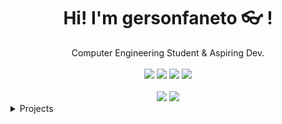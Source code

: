 <div align="center">
	<h1>Hi! I'm gersonfaneto 👓 !</h1>
	<div>Computer Engineering Student & Aspiring Dev.</div>
	<br />
	<a target = "_blank" href="https://www.gnu.org/gnu/linux-and-gnu.en.html"><img src="https://img.shields.io/badge/OS-GNU/Linux-cdd6f4?style=flat&logo=gnu" /></a>
	<a target = "_blank" href="https://ubuntu.com/"><img src="https://img.shields.io/badge/DISTRO-Ubuntu-74c7ec?style=flat&logo=ubuntu" /></a>
	<a target = "_blank" href="https://neovim.io"><img src="https://img.shields.io/badge/EDITOR-Neovim-a6e3a1?style=flat&logo=neovim" /></a>
	<a target = "_blank" href="https://github.com/gersonfaneto"><img src="https://img.shields.io/github/stars/gersonfaneto?color=cdd6f4&label=GITHUB&style=flat&logo=github" /></a>
</a>
	<br />
	<br />
	<img src="https://github-readme-stats.vercel.app/api?username=gersonfaneto&theme=dark&hide_title=true&hide_rank=true&show_icons=true&include_all_commits=true&line_height=24&hide_border=false" />
	<img src="https://github-readme-stats.vercel.app/api/top-langs/?username=gersonfaneto&theme=dark&hide_title=true&langs_count=8&layout=compact&hide_border=false" />
</div>

<details>
	<summary>Projects</summary>
	<ul>
		<li>:construction: Under Construction :construction:</li>
	</ul>
</details>
